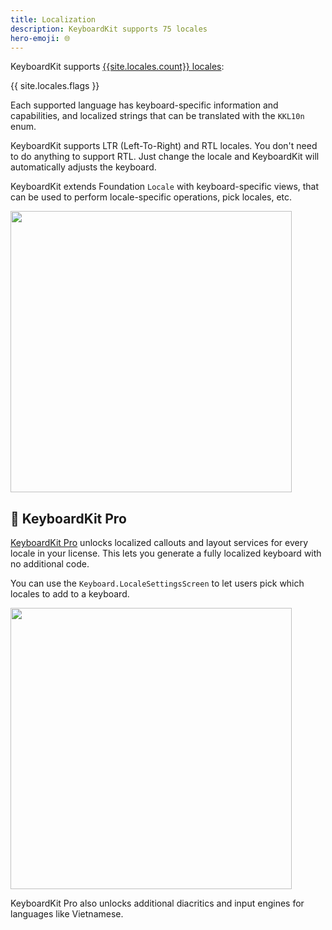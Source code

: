 ```yaml
---
title: Localization
description: KeyboardKit supports 75 locales
hero-emoji: 🌐
---
```


KeyboardKit supports [{{site.locales.count}} locales](/locales):

{{ site.locales.flags }}

Each supported language has keyboard-specific information and capabilities, and localized strings that can be translated with the ``KKL10n`` enum.

KeyboardKit supports LTR (Left-To-Right) and RTL locales. You don't need to do anything to support RTL. Just change the locale and KeyboardKit will automatically adjusts the keyboard.

KeyboardKit extends Foundation ``Locale`` with keyboard-specific views, that can be used to perform locale-specific operations, pick locales, etc.

<img src="{{page.assets}}locale-contextmenu-space.jpg" width=450 />


## 👑 KeyboardKit Pro

[KeyboardKit Pro][Pro] unlocks localized callouts and layout services for every locale in your license. This lets you generate a fully localized keyboard with no additional code.

You can use the `Keyboard.LocaleSettingsScreen` to let users pick which locales to add to a keyboard.

<img src="{{page.assets}}keyboard-localesettingsscreen.jpg" width=450 />

KeyboardKit Pro also unlocks additional diacritics and input engines for languages like Vietnamese.

[Pro]: /pro
